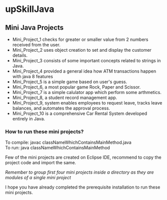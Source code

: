 # upSkillJava
<h2>Mini Java Projects</h2>

<ul>
  <li>Mini_Project_1 checks for greater or smaller value from 2 numbers received from the user.</li>
  <li>Mini_Project_2 uses object creation to set and display the customer details.</li>
  <li>Mini_Project_3 consists of some important concepts related to strings in Java.</li>
  <li>Mini_Project_4 provided a general idea how ATM transactions happen with java 8 features</li>
  <li>Mini_Project_5 is a simple game based on user's guess. </li>
  <li>Mini_Project_6, a most popular game Rock, Paper and Scissor. </li>
  <li>Mini_Project_7 is a simple calulator app which perform some arthmetics. </li>
  <li>Mini_Project_8, a student record management app. </li>
  <li>Mini_Project_9, system enables employees to request leave, tracks leave balances, and automates the approval process. </li>
  <li>Mini_Project_10 is a comprehensive Car Rental System developed entirely in Java. </li>
 
</ul>

<h3> How to run these mini projects? </h3>

To compile: javac classNameWhichContainsMainMethod.java <br>
To run: java classNameWhichContainsMainMethod

Few of the mini projects are created on Eclipse IDE, recommend to copy the project code and import the same. 

<i align="center">Remember to group first four mini projects inside a directory as they are modules of a single mini project</i>

<span align="center">I hope you have already completed the prerequisite installation to run these mini projects. </span>
